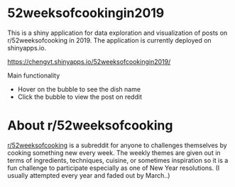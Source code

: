 # 52weeksofcookingin2019

This is a shiny application for data exploration and visualization of posts on r/52weeksofcooking in 2019. The application is currently deployed on shinyapps.io.

https://chengvt.shinyapps.io/52weeksofcookingin2019/

Main functionality

- Hover on the bubble to see the dish name
- Click the bubble to view the post on reddit

# About r/52weeksofcooking

[r/52weeksofcooking](https://www.reddit.com/r/52weeksofcooking/) is a subreddit for anyone to challenges themselves by cooking something new every week. The weekly themes are given out in terms of ingredients, techniques, cuisine, or sometimes inspiration so it is a fun challenge to participate especially as one of New Year resolutions. (I usually attempted every year and faded out by March..)